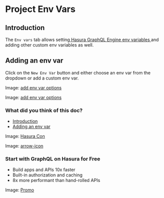 # Project Env Vars

## Introduction​

The `Env vars` tab allows setting[ Hasura GraphQL Engine env variables ](https://hasura.io/docs/latest/deployment/graphql-engine-flags/reference/#command-flags)and adding other
custom env variables as well.

## Adding an env var​

Click on the `New Env Var` button and either choose an env var from the dropdown or add a custom env var.

Image: [ add env var options ](https://hasura.io/docs/assets/images/new-envvars-539727ac3463f77a17747e5e771e08b6.png)

Image: [ add env var options ](https://hasura.io/docs/assets/images/add-env-var-523d8782c353eb0bc0f93ccf8afa57be.png)

### What did you think of this doc?

- [ Introduction ](https://hasura.io/docs/latest/hasura-cloud/projects/env-vars/#introduction)
- [ Adding an env var ](https://hasura.io/docs/latest/hasura-cloud/projects/env-vars/#adding-an-env-var)


Image: [ Hasura Con ](https://res.cloudinary.com/dh8fp23nd/image/upload/v1686154570/hasura-con-2023/has-con-light-date_r2a2ud.png)

Image: [ arrow-icon ](https://res.cloudinary.com/dh8fp23nd/image/upload/v1683723549/main-web/chevron-right_ldbi7d.png)

### Start with GraphQL on Hasura for Free

- Build apps and APIs 10x faster
- Built-in authorization and caching
- 8x more performant than hand-rolled APIs


Image: [ Promo ](https://hasura.io/docs/assets/images/hasura-free-ff60e409244e0ea12b5a3045d1a9096b.png)